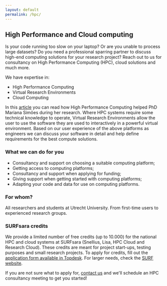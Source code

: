 ```yaml
---
layout: default
permalink: /hpc/
---
```


## High Performance and Cloud computing

Is your code running too slow on your laptop? Or are you unable to process large datasets? Do you need a professional sparring partner to discuss high-end computing solutions for your research project? Reach out to us for consultancy on High Performance Computing (HPC), cloud solutions and much more.

We have expertise in:
- High Performance Computing
- Virtual Research Environments
- Cloud Computing

In this [article](https://www.uu.nl/en/background/how-using-high-performance-computing-can-reduce-computation-time-from-three-months-to-one-day) you can read how High Performance Computing helped PhD Mariana Simões during her research. Where HPC systems require some technical knowledge to operate, Virtual Research Environments allow the user to use the software they are used to interactively in a powerful virtual environment. Based on our user experience of the above platforms as engineers we can discuss your software in detail and help define requirements for the best compute solutions.

### What we can do for you

- Consultancy and support on choosing a suitable computing platform;
- Getting access to computing platforms;
- Consultancy and support when applying for funding;
- Giving support when getting started with computing platforms;
- Adapting your code and data for use on computing platforms.

### For whom?

All researchers and students at Utrecht University. From first-time users to experienced research groups.

### SURFsara credits

We provide a limited number of free credits (up to 10.000) for the national HPC and cloud systems at SURFsara (Snellius, Lisa, HPC Cloud and Research Cloud). These credits are meant for project start-ups, testing purposes and small research projects. To apply for credits, fill out the [application form available in Topdesk](https://uu.topdesk.net/tas/public/ssp/content/detail/service?unid=7f9fbf0c71f04be28de587258eae8490). For larger needs, check the [SURF website](https://www.surf.nl/en/apply-for-access-to-compute-services).

If you are not sure what to apply for, [contact us](../../index.md#contact) and we'll schedule an HPC consultancy meeting to get you started!